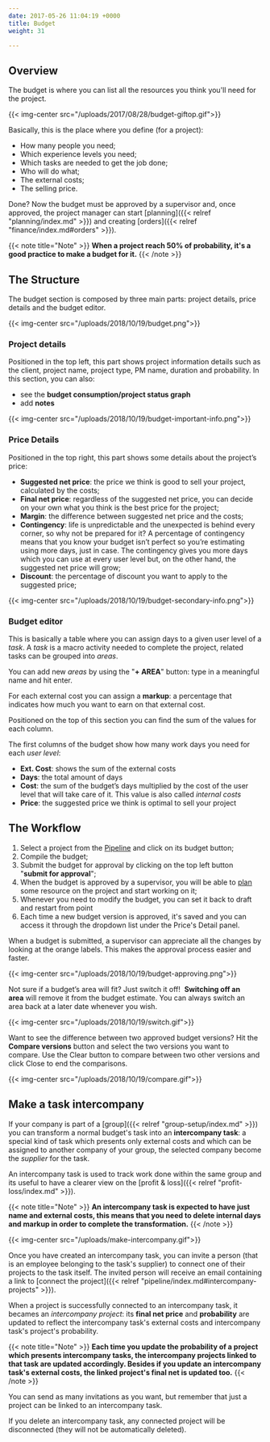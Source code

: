```yaml
---
date: 2017-05-26 11:04:19 +0000
title: Budget
weight: 31

---
```

## Overview

The budget is where you can list all the resources you think you'll need for the project.

{{< img-center src="/uploads/2017/08/28/budget-giftop.gif">}}

Basically, this is the place where you define (for a project):

* How many people you need;
* Which experience levels you need;
* Which tasks are needed to get the job done;
* Who will do what;
* The external costs;
* The selling price.

Done? Now the budget must be approved by a supervisor and, once approved, the project manager can start [planning]({{< relref "planning/index.md" >}}) and creating [orders]({{< relref "finance/index.md#orders" >}}).

{{< note title="Note" >}}
**When a project reach 50% of probability, it's a good practice to make a budget for it.**
{{< /note >}}

## The Structure

The budget section is composed by three main parts: project details, price details and the budget editor.

{{< img-center src="/uploads/2018/10/19/budget.png">}}


### **Project details**

Positioned in the top left, this part shows project information details such as the client, project name, project type, PM name, duration and probability. In this section, you can also:

* see the **budget consumption/project status graph**
* add **notes**

{{< img-center src="/uploads/2018/10/19/budget-important-info.png">}}


### **Price Details**

Positioned in the top right, this part shows some details about the project’s price:

* **Suggested net price**: the price we think is good to sell your project, calculated by the costs;
* **Final net price**: regardless of the suggested net price, you can decide on your own what you think is the best price for the project;
* **Margin**: the difference between suggested net price and the costs;
* **Contingency**: life is unpredictable and the unexpected is behind every corner, so why not be prepared for it? A percentage of contingency means that you know your budget isn’t perfect so you’re estimating using more days, just in case. The contingency gives you more days which you can use at every user level but, on the other hand, the suggested net price will grow;
* **Discount**: the percentage of discount you want to apply to the suggested price;

{{< img-center src="/uploads/2018/10/19/budget-secondary-info.png">}}



### Budget editor

This is basically a table where you can assign days to a given user level of a _task_. A _task_ is a macro activity needed to complete the project, related tasks can be grouped into _areas_.

You can add new _areas_ by using the "**+ AREA**" button: type in a meaningful name and hit enter.

For each external cost you can assign a **markup**: a percentage that indicates how much you want to earn on that external cost.

Positioned on the top of this section you can find the sum of the values for each column.

The first columns of the budget show how many work days you need for each _user level_:

* **Ext. Cost**: shows the sum of the external costs
* **Days**: the total amount of days
* **Cost**: the sum of the budget’s days multiplied by the cost of the user level that will take care of it. This value is also called _internal costs_
* **Price**: the suggested price we think is optimal to sell your project

## The Workflow

1. Select a project from the [Pipeline](/pipeline/index/) and click on its budget button;
2. Compile the budget;
3. Submit the budget for approval by clicking on the top left button "**submit for approval**";
4. When the budget is approved by a supervisor, you will be able to [plan](/planning/index/) some resource on the project and start working on it;
5. Whenever you need to modify the budget, you can set it back to draft and restart from point 
3. Each time a new budget version is approved, it's saved and you can access it through the dropdown list under the Price's Detail panel.

When a budget is submitted, a supervisor can appreciate all the changes by looking at the orange labels. This makes the approval process easier and faster.

{{< img-center src="/uploads/2018/10/19/budget-approving.png">}}

Not sure if a budget’s area will fit? Just switch it off! 
**Switching off an area** will remove it from the budget estimate. You can always switch an area back at a later date whenever you wish.

{{< img-center src="/uploads/2018/10/19/switch.gif">}}

Want to see the difference between two approved budget versions? Hit the **Compare versions** button and select the two versions you want to compare. Use the Clear button to compare between two other versions and click Close to end the comparisons.

{{< img-center src="/uploads/2018/10/19/compare.gif">}}

## Make a task intercompany

If your company is part of a [group]({{< relref "group-setup/index.md" >}}) you can transform a normal budget's task into an **intercompany task**: a special kind of task which presents only external costs and which can be assigned to another company of your group, the selected company become the *supplier* for the task.

An intercompany task is used to track work done within the same group and its useful to have a clearer view on the [profit & loss]({{< relref "profit-loss/index.md" >}}).

{{< note title="Note" >}}
**An intercompany task is expected to have just name and external costs, this means that you need to delete internal days and markup in order to complete the transformation.**
{{< /note >}}

{{< img-center src="/uploads/make-intercompany.gif">}}

Once you have created an intercompany task, you can invite a person (that is an employee belonging to the task's supplier) to connect one of their projects to the task itself. The invited person will receive an email containing a link to [connect the project]({{< relref "pipeline/index.md#intercompany-projects" >}}).

When a project is successfully connected to an intercompany task, it becames an *intercompany project*: its **final net price** and **probability** are updated to reflect the intercompany task's external costs and intercompany task's project's probability.

{{< note title="Note" >}}
**Each time you update the probability of a project which presents intercompany tasks, the intercompany projects linked to that task are updated accordingly. Besides if you update an intercompany task's external costs, the linked project's final net is updated too.**
{{< /note >}}

You can send as many invitations as you want, but remember that just a project can be linked to an intercompany task. 

If you delete an intercompany task, any connected project will be disconnected (they will not be automatically deleted).